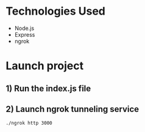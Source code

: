 # Technologies Used

- Node.js
- Express
- ngrok

# Launch project

## 1) Run the index.js file

## 2) Launch ngrok tunneling service

`./ngrok http 3000`
